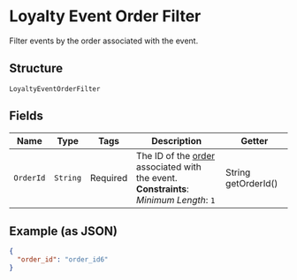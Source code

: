 
# Loyalty Event Order Filter

Filter events by the order associated with the event.

## Structure

`LoyaltyEventOrderFilter`

## Fields

| Name | Type | Tags | Description | Getter |
|  --- | --- | --- | --- | --- |
| `OrderId` | `String` | Required | The ID of the [order](#type-Order) associated with the event.<br>**Constraints**: *Minimum Length*: `1` | String getOrderId() |

## Example (as JSON)

```json
{
  "order_id": "order_id6"
}
```

